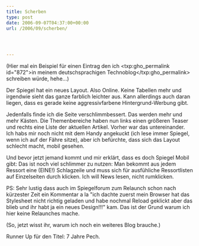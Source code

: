 ```yaml
---
title: Scherben
type: post
date: 2006-09-07T04:37:00+00:00
url: /2006/09/scherben/




---
```

(Hier mal ein Beispiel für einen Eintrag den ich <txp:gho_permalink id="872">in meinem deutschsprachigen Technoblog</txp:gho_permalink> schreiben würde, hehe...)

Der Spiegel hat ein neues Layout. Also Online. Keine Tabellen mehr und irgendwie sieht das ganze farblich leichter aus. Kann allerdings auch daran liegen, dass es gerade keine aggressivfarbene Hintergrund-Werbung gibt.

Jedenfalls finde ich die Seite verschlimmbessert. Das werden mehr und mehr Kästen. Die Themenbereiche haben nun links einen größeren Teaser und rechts eine Liste der aktuellen Artikel. Vorher war das untereinander. Ich habs mir noch nicht mit dem Handy angekuckt (ich lese immer Spiegel, wenn ich auf der Fähre sitze), aber ich befürchte, dass sich das Layout schlecht macht, mobil gesehen.

Und bevor jetzt jemand kommt und mir erklärt, dass es doch Spiegel Mobil gibt: Das ist noch viel schlimmer zu nutzen: Man bekommt aus jedem Ressort eine (EINE!) Schlagzeile und muss sich für ausfühliche Ressortlisten auf Einzelseiten durch klicken. Ich will News lesen, nicht rumklicken.

PS: Sehr lustig dass auch im Spiegelforum zum Relaunch schon nach kürzester Zeit ein Kommentar a la "ich dachte zuerst mein Browser hat das Stylesheet nicht richtig geladen und habe nochmal Reload geklickt aber das blieb und ihr habt ja ein neues Design!!!" kam. Das ist der Grund warum ich hier keine Relaunches mache.

(So, jetzt wisst ihr, warum ich noch ein weiteres Blog brauche.)

Runner Up für den Titel: 7 Jahre Pech.
